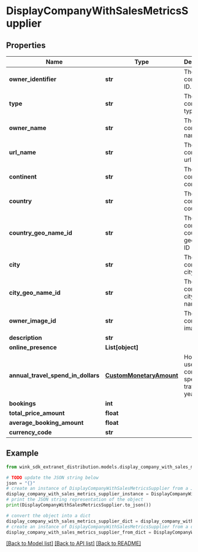 # DisplayCompanyWithSalesMetricsSupplier


## Properties

Name | Type | Description | Notes
------------ | ------------- | ------------- | -------------
**owner_identifier** | **str** | The company ID. | [optional] 
**type** | **str** | The company type | [optional] 
**owner_name** | **str** | The company name | [optional] 
**url_name** | **str** | The company url slug | [optional] 
**continent** | **str** | The company continent | [optional] 
**country** | **str** | The company country | [optional] 
**country_geo_name_id** | **str** | The company country geo name ID | [optional] 
**city** | **str** | The company city | [optional] 
**city_geo_name_id** | **str** | The company city geo name ID | [optional] 
**owner_image_id** | **str** | The company image ID | [optional] 
**description** | **str** |  | [optional] 
**online_presence** | **List[object]** |  | [optional] 
**annual_travel_spend_in_dollars** | [**CustomMonetaryAmount**](CustomMonetaryAmount.md) | How much user or company spends on travel per year. | [optional] 
**bookings** | **int** |  | [optional] 
**total_price_amount** | **float** |  | [optional] 
**average_booking_amount** | **float** |  | [optional] 
**currency_code** | **str** |  | [optional] 

## Example

```python
from wink_sdk_extranet_distribution.models.display_company_with_sales_metrics_supplier import DisplayCompanyWithSalesMetricsSupplier

# TODO update the JSON string below
json = "{}"
# create an instance of DisplayCompanyWithSalesMetricsSupplier from a JSON string
display_company_with_sales_metrics_supplier_instance = DisplayCompanyWithSalesMetricsSupplier.from_json(json)
# print the JSON string representation of the object
print(DisplayCompanyWithSalesMetricsSupplier.to_json())

# convert the object into a dict
display_company_with_sales_metrics_supplier_dict = display_company_with_sales_metrics_supplier_instance.to_dict()
# create an instance of DisplayCompanyWithSalesMetricsSupplier from a dict
display_company_with_sales_metrics_supplier_from_dict = DisplayCompanyWithSalesMetricsSupplier.from_dict(display_company_with_sales_metrics_supplier_dict)
```
[[Back to Model list]](../README.md#documentation-for-models) [[Back to API list]](../README.md#documentation-for-api-endpoints) [[Back to README]](../README.md)


